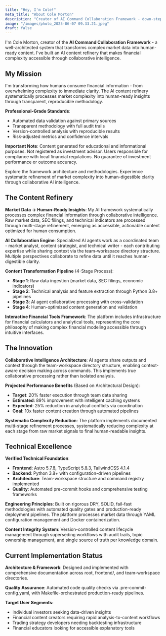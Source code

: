 ```yaml
---
title: "Hey, I'm Cole!"
meta_title: "About Cole Morton"
description: "Creator of AI Command Collaboration Framework - down-stepping complex market data into human-ready content through intelligent AI refinement systems."
image: "/images/photo_2025-06-07 09.33.21.jpeg"
draft: false
---
```


I'm Cole Morton, creator of the **AI Command Collaboration Framework** - a well-architected system that transforms complex market data into human-ready content. I've built an AI content refinery that makes financial complexity accessible through collaborative intelligence.

## My Mission

I'm transforming how humans consume financial information - from overwhelming complexity to immediate clarity. The AI content refinery systematically processes market complexity into human-ready insights through transparent, reproducible methodology.

**Professional-Grade Standards**:

- Automated data validation against primary sources
- Transparent methodology with full audit trails
- Version-controlled analysis with reproducible results
- Risk-adjusted metrics and confidence intervals

**Important Note**: Content generated for educational and informational purposes. Not registered as investment advisor. Users responsible for compliance with local financial regulations. No guarantee of investment performance or outcome accuracy.

Explore the framework architecture and methodologies. Experience systematic refinement of market complexity into human-digestible clarity through collaborative AI intelligence.

## The Content Refinery

**Market Data → Human-Ready Insights**: My AI framework systematically processes complex financial information through collaborative intelligence. Raw market data, SEC filings, and technical indicators are processed through multi-stage refinement, emerging as accessible, actionable content optimized for human consumption.

**AI Collaboration Engine**: Specialized AI agents work as a coordinated team - market analyst, content strategist, and technical writer - each contributing expertise while sharing context via the team-workspace directory structure. Multiple perspectives collaborate to refine data until it reaches human-digestible clarity.

**Content Transformation Pipeline** (4-Stage Process):

- **Stage 1**: Raw data ingestion (market data, SEC filings, economic indicators)
- **Stage 2**: Technical analysis and feature extraction through Python 3.8+ pipelines
- **Stage 3**: AI agent collaborative processing with cross-validation
- **Stage 4**: Human-optimized content generation and validation

**Interactive Financial Tools Framework**: The platform includes infrastructure for financial calculators and analytical tools, representing the core philosophy of making complex financial modeling accessible through intuitive interfaces.

## The Innovation

**Collaborative Intelligence Architecture**: AI agents share outputs and context through the team-workspace directory structure, enabling context-aware decision making across commands. This implements true collaborative processing rather than isolated analysis.

**Projected Performance Benefits** (Based on Architectural Design):

- **Target**: 20% faster execution through team data sharing
- **Estimated**: 89% improvement with intelligent caching systems
- **Expected**: 25% reduction in analytical conflicts via coordination
- **Goal**: 10x faster content creation through automated pipelines

**Systematic Complexity Reduction**: The platform implements documented multi-stage refinement processes, systematically reducing complexity at each stage from raw market signals to final human-readable insights.

## Technical Excellence

**Verified Technical Foundation**:

- **Frontend**: Astro 5.7.8, TypeScript 5.8.3, TailwindCSS 4.1.4
- **Backend**: Python 3.8+ with configuration-driven pipelines
- **Architecture**: Team-workspace structure and command registry implemented
- **Quality**: Automated pre-commit hooks and comprehensive testing frameworks

**Engineering Principles**: Built on rigorous DRY, SOLID, fail-fast methodologies with automated quality gates and production-ready deployment pipelines. The platform processes market data through YAML configuration management and Docker containerization.

**Content Integrity System**: Version-controlled content lifecycle management through superseding workflows with audit trails, topic ownership management, and single source of truth per knowledge domain.

## Current Implementation Status

**Architecture & Framework**: Designed and implemented with comprehensive documentation across root, frontend/, and team-workspace directories.

**Quality Assurance**: Automated code quality checks via .pre-commit-config.yaml, with Makefile-orchestrated production-ready pipelines.

**Target User Segments**:

- Individual investors seeking data-driven insights
- Financial content creators requiring rapid analysis-to-content workflows
- Trading strategy developers needing backtesting infrastructure
- Financial educators looking for accessible explanatory tools
